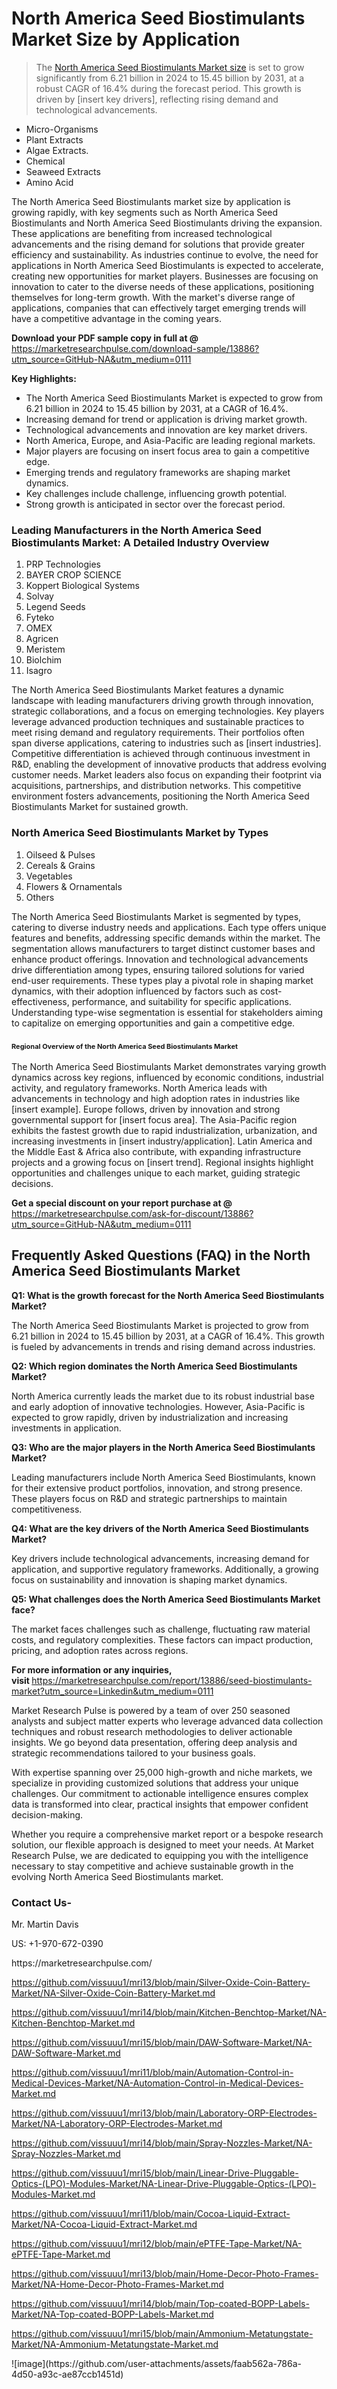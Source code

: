 <h1>North America Seed Biostimulants Market&nbsp;Size by Application</h1><blockquote><p>The <a href="https://marketresearchpulse.com/download-sample/13886?utm_source=GitHub-NA&amp;utm_medium=0111">North America Seed Biostimulants Market size</a> is set to grow significantly from 6.21 billion in 2024 to 15.45 billion by 2031, at a robust CAGR of 16.4% during the forecast period. This growth is driven by [insert key drivers], reflecting rising demand and technological advancements.</p></blockquote><ul><li>Micro-Organisms<li> Plant Extracts<li> Algae Extracts.<li> Chemical<li> Seaweed Extracts<li> Amino Acid</li></ul><p>The North America Seed Biostimulants market size by application is growing rapidly, with key segments such as North America Seed Biostimulants and North America Seed Biostimulants driving the expansion. These applications are benefiting from increased technological advancements and the rising demand for solutions that provide greater efficiency and sustainability. As industries continue to evolve, the need for applications in North America Seed Biostimulants is expected to accelerate, creating new opportunities for market players. Businesses are focusing on innovation to cater to the diverse needs of these applications, positioning themselves for long-term growth. With the market's diverse range of applications, companies that can effectively target emerging trends will have a competitive advantage in the coming years.</p><p><strong>Download your PDF sample copy in full at @ </strong><a href="https://marketresearchpulse.com/download-sample/13886?utm_source=GitHub-NA&amp;utm_medium=0111">https://marketresearchpulse.com/download-sample/13886?utm_source=GitHub-NA&amp;utm_medium=0111</a></p><p><strong>Key Highlights: </strong></p><ul><li>The North America Seed Biostimulants Market is expected to grow from 6.21 billion in 2024 to 15.45 billion by 2031, at a CAGR of 16.4%.</li><li>Increasing demand for trend or application is driving market growth.</li><li>Technological advancements and innovation are key market drivers.</li><li>North America, Europe, and Asia-Pacific are leading regional markets.</li><li>Major players are focusing on insert focus area to gain a competitive edge.</li><li>Emerging trends and regulatory frameworks are shaping market dynamics.</li><li>Key challenges include challenge, influencing growth potential.</li><li>Strong growth is anticipated in sector over the forecast period.</li></ul><h3>Leading Manufacturers in the North America Seed Biostimulants Market: A Detailed Industry Overview</h3><ol><li>PRP Technologies</li><li>BAYER CROP SCIENCE</li><li>Koppert Biological Systems</li><li>Solvay</li><li>Legend Seeds</li><li>Fyteko</li><li>OMEX</li><li>Agricen</li><li>Meristem</li><li>Biolchim</li><li>Isagro</li></ol><div class="flex max-w-full flex-col flex-grow"><div class="min-h-8 text-message flex w-full flex-col items-end gap-2 whitespace-normal break-words [.text-message+&amp;]:mt-5" dir="auto" data-message-author-role="assistant" data-message-id="fd8432e4-4910-450d-b182-61b7bfb0a01f" data-message-model-slug="gpt-4o"><div class="flex w-full flex-col gap-1 empty:hidden first:pt-[3px]"><div class="markdown prose w-full break-words dark:prose-invert light"><p>The North America Seed Biostimulants Market features a dynamic landscape with leading manufacturers driving growth through innovation, strategic collaborations, and a focus on emerging technologies. Key players leverage advanced production techniques and sustainable practices to meet rising demand and regulatory requirements. Their portfolios often span diverse applications, catering to industries such as [insert industries]. Competitive differentiation is achieved through continuous investment in R&amp;D, enabling the development of innovative products that address evolving customer needs. Market leaders also focus on expanding their footprint via acquisitions, partnerships, and distribution networks. This competitive environment fosters advancements, positioning the North America Seed Biostimulants Market for sustained growth.</p></div></div></div></div><h3>North America Seed Biostimulants Market by Types</h3><ol><li>Oilseed & Pulses<li> Cereals & Grains<li> Vegetables<li> Flowers & Ornamentals<li> Others</li></ol><div class="flex max-w-full flex-col flex-grow"><div class="min-h-8 text-message flex w-full flex-col items-end gap-2 whitespace-normal break-words [.text-message+&amp;]:mt-5" dir="auto" data-message-author-role="assistant" data-message-id="084470be-0bb7-4664-bddf-5156b4f41249" data-message-model-slug="gpt-4o-mini"><div class="flex w-full flex-col gap-1 empty:hidden first:pt-[3px]"><div class="markdown prose w-full break-words dark:prose-invert light"><p>The North America Seed Biostimulants Market is segmented by types, catering to diverse industry needs and applications. Each type offers unique features and benefits, addressing specific demands within the market. The segmentation allows manufacturers to target distinct customer bases and enhance product offerings. Innovation and technological advancements drive differentiation among types, ensuring tailored solutions for varied end-user requirements. These types play a pivotal role in shaping market dynamics, with their adoption influenced by factors such as cost-effectiveness, performance, and suitability for specific applications. Understanding type-wise segmentation is essential for stakeholders aiming to capitalize on emerging opportunities and gain a competitive edge.</p></div></div></div></div><h3><span style="font-size: 11px;">Regional Overview of the North America Seed Biostimulants Market</span></h3><div class="flex max-w-full flex-col flex-grow"><div class="min-h-8 text-message flex w-full flex-col items-end gap-2 whitespace-normal break-words [.text-message+&amp;]:mt-5" dir="auto" data-message-author-role="assistant" data-message-id="e9038762-ce64-4e30-91c9-9bd413514231" data-message-model-slug="gpt-4o-mini"><div class="flex w-full flex-col gap-1 empty:hidden first:pt-[3px]"><div class="markdown prose w-full break-words dark:prose-invert light"><p>The North America Seed Biostimulants Market demonstrates varying growth dynamics across key regions, influenced by economic conditions, industrial activity, and regulatory frameworks. North America leads with advancements in technology and high adoption rates in industries like [insert example]. Europe follows, driven by innovation and strong governmental support for [insert focus area]. The Asia-Pacific region exhibits the fastest growth due to rapid industrialization, urbanization, and increasing investments in [insert industry/application]. Latin America and the Middle East &amp; Africa also contribute, with expanding infrastructure projects and a growing focus on [insert trend]. Regional insights highlight opportunities and challenges unique to each market, guiding strategic decisions.</p></div></div></div></div><p><strong>Get a special discount on your report purchase at @ </strong><a href="https://marketresearchpulse.com/ask-for-discount/13886?utm_source=GitHub-NA&amp;utm_medium=0111">https://marketresearchpulse.com/ask-for-discount/13886?utm_source=GitHub-NA&amp;utm_medium=0111</a></p><h2>Frequently Asked Questions (FAQ) in the North America Seed Biostimulants Market</h2><p><strong>Q1: What is the growth forecast for the North America Seed Biostimulants Market?</strong></p><p>The North America Seed Biostimulants Market is projected to grow from 6.21 billion in 2024 to 15.45 billion by 2031, at a CAGR of 16.4%. This growth is fueled by advancements in trends and rising demand across industries.</p><p><strong>Q2: Which region dominates the North America Seed Biostimulants Market?</strong></p><p>North America currently leads the market due to its robust industrial base and early adoption of innovative technologies. However, Asia-Pacific is expected to grow rapidly, driven by industrialization and increasing investments in application.</p><p><strong>Q3: Who are the major players in the North America Seed Biostimulants Market?</strong></p><p>Leading manufacturers include North America Seed Biostimulants, known for their extensive product portfolios, innovation, and strong presence. These players focus on R&amp;D and strategic partnerships to maintain competitiveness.</p><p><strong>Q4: What are the key drivers of the North America Seed Biostimulants Market?</strong></p><p>Key drivers include technological advancements, increasing demand for application, and supportive regulatory frameworks. Additionally, a growing focus on sustainability and innovation is shaping market dynamics.</p><p><strong>Q5: What challenges does the North America Seed Biostimulants Market face?</strong></p><p>The market faces challenges such as challenge, fluctuating raw material costs, and regulatory complexities. These factors can impact production, pricing, and adoption rates across regions.</p><p><strong>For more information or any inquiries, visit&nbsp;</strong><a href="https://marketresearchpulse.com/report/13886/seed-biostimulants-market?utm_source=Linkedin&utm_medium=0111">https://marketresearchpulse.com/report/13886/seed-biostimulants-market?utm_source=Linkedin&utm_medium=0111</a></p><p>Market Research Pulse is powered by a team of over 250 seasoned analysts and subject matter experts who leverage advanced data collection techniques and robust research methodologies to deliver actionable insights. We go beyond data presentation, offering deep analysis and strategic recommendations tailored to your business goals.</p><p>With expertise spanning over 25,000 high-growth and niche markets, we specialize in providing customized solutions that address your unique challenges. Our commitment to actionable intelligence ensures complex data is transformed into clear, practical insights that empower confident decision-making.</p><p>Whether you require a comprehensive market report or a bespoke research solution, our flexible approach is designed to meet your needs. At Market Research Pulse, we are dedicated to equipping you with the intelligence necessary to stay competitive and achieve sustainable growth in the evolving North America Seed Biostimulants market.</p><h3><strong>Contact Us-</strong></h3><p>Mr. Martin Davis</p><p>US: +1-970-672-0390</p><p>https://marketresearchpulse.com/</p><p><a href="https://github.com/vissuuu1/mri13/blob/main/Silver-Oxide-Coin-Battery-Market/NA-Silver-Oxide-Coin-Battery-Market.md">https://github.com/vissuuu1/mri13/blob/main/Silver-Oxide-Coin-Battery-Market/NA-Silver-Oxide-Coin-Battery-Market.md</a></p><p><a href="https://github.com/vissuuu1/mri14/blob/main/Kitchen-Benchtop-Market/NA-Kitchen-Benchtop-Market.md">https://github.com/vissuuu1/mri14/blob/main/Kitchen-Benchtop-Market/NA-Kitchen-Benchtop-Market.md</a></p><p><a href="https://github.com/vissuuu1/mri15/blob/main/DAW-Software-Market/NA-DAW-Software-Market.md">https://github.com/vissuuu1/mri15/blob/main/DAW-Software-Market/NA-DAW-Software-Market.md</a></p><p><a href="https://github.com/vissuuu1/mri11/blob/main/Automation-Control-in-Medical-Devices-Market/NA-Automation-Control-in-Medical-Devices-Market.md">https://github.com/vissuuu1/mri11/blob/main/Automation-Control-in-Medical-Devices-Market/NA-Automation-Control-in-Medical-Devices-Market.md</a></p><p><a href="https://github.com/vissuuu1/mri13/blob/main/Laboratory-ORP-Electrodes-Market/NA-Laboratory-ORP-Electrodes-Market.md">https://github.com/vissuuu1/mri13/blob/main/Laboratory-ORP-Electrodes-Market/NA-Laboratory-ORP-Electrodes-Market.md</a></p><p><a href="https://github.com/vissuuu1/mri14/blob/main/Spray-Nozzles-Market/NA-Spray-Nozzles-Market.md">https://github.com/vissuuu1/mri14/blob/main/Spray-Nozzles-Market/NA-Spray-Nozzles-Market.md</a></p><p><a href="https://github.com/vissuuu1/mri15/blob/main/Linear-Drive-Pluggable-Optics-(LPO)-Modules-Market/NA-Linear-Drive-Pluggable-Optics-(LPO)-Modules-Market.md">https://github.com/vissuuu1/mri15/blob/main/Linear-Drive-Pluggable-Optics-(LPO)-Modules-Market/NA-Linear-Drive-Pluggable-Optics-(LPO)-Modules-Market.md</a></p><p><a href="https://github.com/vissuuu1/mri11/blob/main/Cocoa-Liquid-Extract-Market/NA-Cocoa-Liquid-Extract-Market.md">https://github.com/vissuuu1/mri11/blob/main/Cocoa-Liquid-Extract-Market/NA-Cocoa-Liquid-Extract-Market.md</a></p><p><a href="https://github.com/vissuuu1/mri12/blob/main/ePTFE-Tape-Market/NA-ePTFE-Tape-Market.md">https://github.com/vissuuu1/mri12/blob/main/ePTFE-Tape-Market/NA-ePTFE-Tape-Market.md</a></p><p><a href="https://github.com/vissuuu1/mri13/blob/main/Home-Decor-Photo-Frames-Market/NA-Home-Decor-Photo-Frames-Market.md">https://github.com/vissuuu1/mri13/blob/main/Home-Decor-Photo-Frames-Market/NA-Home-Decor-Photo-Frames-Market.md</a></p><p><a href="https://github.com/vissuuu1/mri14/blob/main/Top-coated-BOPP-Labels-Market/NA-Top-coated-BOPP-Labels-Market.md">https://github.com/vissuuu1/mri14/blob/main/Top-coated-BOPP-Labels-Market/NA-Top-coated-BOPP-Labels-Market.md</a></p><p><a href="https://github.com/vissuuu1/mri15/blob/main/Ammonium-Metatungstate-Market/NA-Ammonium-Metatungstate-Market.md">https://github.com/vissuuu1/mri15/blob/main/Ammonium-Metatungstate-Market/NA-Ammonium-Metatungstate-Market.md</a></p>
![image](https://github.com/user-attachments/assets/faab562a-786a-4d50-a93c-ae87ccb1451d)
